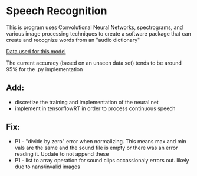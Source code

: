 # Speech Recognition

This is program uses Convolutional Neural Networks, spectrograms, and various image processing techniques to create a software package that can create and recognize words from an "audio dictionary"

[Data used for this model](https://www.kaggle.com/c/tensorflow-speech-recognition-challenge/data)

The current accuracy (based on an unseen data set) tends to be around 95% for the .py implementation

## Add:
* discretize the training and implementation of the neural net
* implement in tensorflowRT in order to process continuous speech

## Fix:
* P1 - "divide by zero" error when normalizing. This means max and min vals are the same and the sound file is empty or there was an error reading it. Update to not append these
* P1 - list to array operation for sound clips occassionaly errors out. likely due to nans/invalid images
